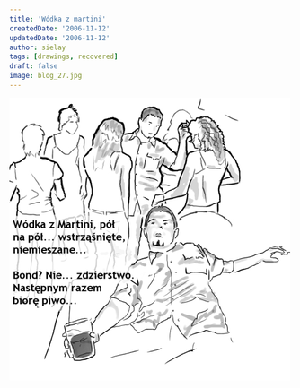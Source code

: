 ```yaml
---
title: 'Wódka z martini'
createdDate: '2006-11-12'
updatedDate: '2006-11-12'
author: sielay
tags: [drawings, recovered]
draft: false
image: blog_27.jpg
---
```


![](blog_27.jpg)
